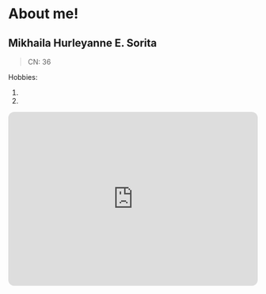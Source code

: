 # About me!

## Mikhaila Hurleyanne E. **Sorita**
> CN: 36

Hobbies:

1.
2.

<iframe style="border-radius:12px" src="https://open.spotify.com/embed/playlist/1uyhCS0F0TMJCYr4x6MFpl?utm_source=generator" width="100%" height="352" frameBorder="0" allowfullscreen="" allow="autoplay; clipboard-write; encrypted-media; fullscreen; picture-in-picture" loading="lazy"></iframe>
